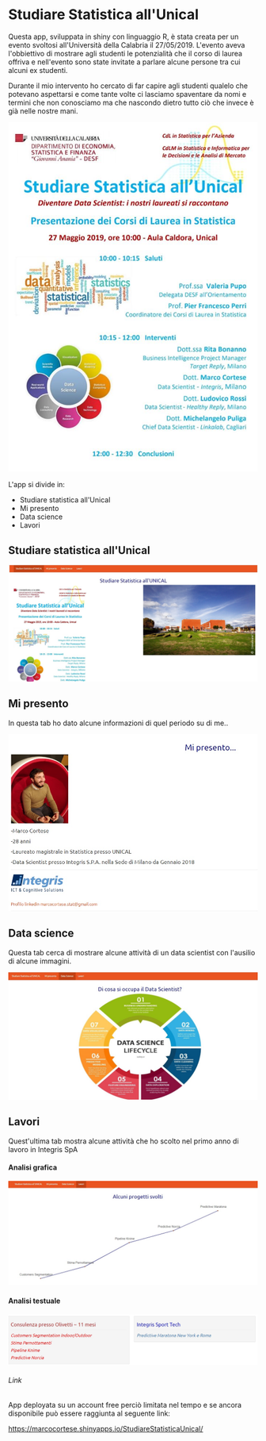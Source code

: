 # Studiare Statistica all'Unical

Questa app, sviluppata in shiny con linguaggio R, è stata creata per un evento svoltosi all'Università della Calabria il 27/05/2019.
L'evento aveva l'obbiettivo di mostrare agli studenti le potenzialità che il corso di laurea offriva e nell'evento sono state invitate a parlare alcune persone tra cui alcuni ex studenti.

Durante il  mio intervento ho cercato di far capire agli studenti qualelo che potevano aspettarsi e come tante volte ci lasciamo spaventare da nomi e termini che non conosciamo ma che nascondo dietro tutto ciò che invece è già nelle nostre mani.

![alt text](https://raw.githubusercontent.com/MarCortese/ShinyAPP_EventoUnical/master/Evento/locandina.jpg)

L'app si divide in:

* Studiare statistica all'Unical
* Mi presento
* Data science
* Lavori
  
## Studiare statistica all'Unical
![alt text](https://raw.githubusercontent.com/MarCortese/ShinyAPP_EventoUnical/master/Evento/Screen/Home.jpg)

## Mi presento

In questa tab ho dato alcune informazioni di quel periodo su di me..

![alt text](https://raw.githubusercontent.com/MarCortese/ShinyAPP_EventoUnical/master/Evento/Screen/miPresento1.jpg)

## Data science

Questa tab cerca di mostrare alcune attività di un data scientist con l'ausilio di alcune immagini.

![alt text](https://raw.githubusercontent.com/MarCortese/ShinyAPP_EventoUnical/master/Evento/Screen/Datascience.jpg)

## Lavori

Quest'ultima tab mostra alcune attività che ho scolto nel primo anno di lavoro in Integris SpA

#### Analisi grafica

![alt text](https://raw.githubusercontent.com/MarCortese/ShinyAPP_EventoUnical/master/Evento/Screen/lavori1.jpg)

#### Analisi testuale

![alt text](https://raw.githubusercontent.com/MarCortese/ShinyAPP_EventoUnical/master/Evento/Screen/lavori2.jpg)



###### Link

App deployata su un account free perciò limitata nel tempo e se ancora disponibile può essere raggiunta al seguente link:

https://marcocortese.shinyapps.io/StudiareStatisticaUnical/
